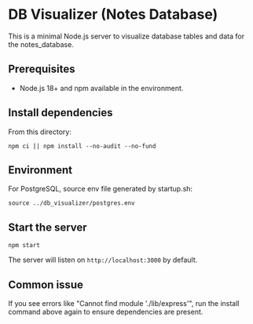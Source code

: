# DB Visualizer (Notes Database)

This is a minimal Node.js server to visualize database tables and data for the notes_database.

## Prerequisites
- Node.js 18+ and npm available in the environment.

## Install dependencies
From this directory:
```
npm ci || npm install --no-audit --no-fund
```

## Environment
For PostgreSQL, source env file generated by startup.sh:
```
source ../db_visualizer/postgres.env
```

## Start the server
```
npm start
```
The server will listen on `http://localhost:3000` by default.

## Common issue
If you see errors like "Cannot find module './lib/express'", run the install command above again to ensure dependencies are present.
